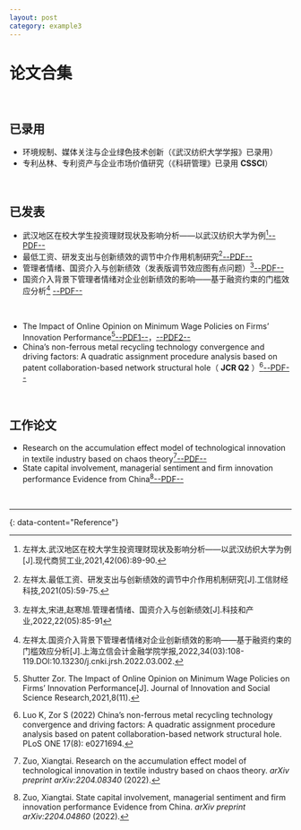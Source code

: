 ```yaml
---
layout: post
category: example3
---
```


# 论文合集

&emsp;

## 已录用

- 环境规制、媒体关注与企业绿色技术创新（《武汉纺织大学学报》已录用）
- 专利丛林、专利资产与企业市场价值研究（《科研管理》已录用 **CSSCI**）

&emsp;

## 已发表

- 武汉地区在校大学生投资理财现状及影响分析——以武汉纺织大学为例[^1][--PDF--](https://kns.cnki.net/kcms/detail/detail.aspx?dbcode=CJFD&dbname=CJFDLAST2021&filename=XDSM202106044&uniplatform=NZKPT&v=dt-QfjloCJlfJGA7M8s-sANW0XBPnAR8w5ZuSBDQMumwKXQ5TsPbezKxATDmgedT)
- 最低工资、研发支出与创新绩效的调节中介作用机制研究[^2][--PDF--](https://kns.cnki.net/kcms/detail/detail.aspx?dbcode=CJFD&dbname=CJFDLAST2021&filename=GXCJ202105006&uniplatform=NZKPT&v=cYLRspzHLr3nzax75cn3DfJipQAP-ZHJ7Tqj4UMcScCE0JvCABrpNVET0_7xvMn2)
- 管理者情绪、国资介入与创新绩效（发表版调节效应图有点问题）[^3][--PDF--](https://kns.cnki.net/kcms/detail/detail.aspx?dbcode=CJFD&dbname=CJFDAUTO&filename=CYYK202205013&uniplatform=NZKPT&v=AP4_Q9_ZISpDyQ10dWGK5uh0xeEEIJjg9HVXkkRtxC6-2OiAjVee6HSG2oby_Fl-)
- 国资介入背景下管理者情绪对企业创新绩效的影响——基于融资约束的门槛效应分析[^4] [--PDF--](https://kns.cnki.net/kcms/detail/detail.aspx?dbcode=CJFD&dbname=CJFDAUTO&filename=JRSH202203008&uniplatform=NZKPT&v=caKFLjTLxvLsuRV1czZ2vy5SPkEyqOo9CyGPNQxY90S7TUoTQtaf9WnRBJ0q4dEE)

&emsp;

- The Impact of Online Opinion on Minimum Wage Policies on Firms’ Innovation Performance[^5][--PDF1--](https://schlr.cnki.net/en/Detail/index/GARJ2021_2/SJLF336987F4AA382B6F37009A7097F34D0D)，[--PDF2--](http://jissr.net/api/static/2021-8-11_15)
- China’s non-ferrous metal recycling technology convergence and driving factors: A quadratic assignment procedure analysis based on patent collaboration-based network structural hole（ **JCR Q2** ）[^6][--PDF--](https://doi.org/10.1371/journal.pone.0271694)

&emsp;

## 工作论文
- Research on the accumulation effect model of technological innovation in textile industry based on chaos theory[^7][--PDF--](https://arxiv.org/abs/2204.08340)
- State capital involvement, managerial sentiment and firm innovation performance Evidence from China[^8][--PDF--](https://arxiv.org/abs/2204.04860)

&emsp;

****
{: data-content="Reference"}

[^1]: 左祥太.武汉地区在校大学生投资理财现状及影响分析——以武汉纺织大学为例[J].现代商贸工业,2021,42(06):89-90.
[^2]: 左祥太.最低工资、研发支出与创新绩效的调节中介作用机制研究[J].工信财经科技,2021(05):59-75.
[^3]: 左祥太,宋进,赵寒旭.管理者情绪、国资介入与创新绩效[J].科技和产业,2022,22(05):85-91
[^4]: 左祥太.国资介入背景下管理者情绪对企业创新绩效的影响——基于融资约束的门槛效应分析[J].上海立信会计金融学院学报,2022,34(03):108-119.DOI:10.13230/j.cnki.jrsh.2022.03.002.
[^5]: Shutter Zor. The Impact of Online Opinion on Minimum Wage Policies on Firms’ Innovation Performance[J]. Journal of Innovation and Social Science Research,2021,8(11).
[^6]: Luo K, Zor S (2022) China’s non-ferrous metal recycling technology convergence and driving factors: A quadratic assignment procedure analysis based on patent collaboration-based network structural hole. PLoS ONE 17(8): e0271694.
[^7]: Zuo, Xiangtai. Research on the accumulation effect model of technological innovation in textile industry based on chaos theory. *arXiv preprint arXiv:2204.08340* (2022).
[^8]: Zuo, Xiangtai. State capital involvement, managerial sentiment and firm innovation performance Evidence from China. *arXiv preprint arXiv:2204.04860* (2022).
